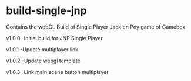 # build-single-jnp
Contains the webGL Build of Single Player Jack en Poy game of Gamebox

v1.0.0 
-Initial build for JNP Single Player

v1.0.1
-Update multiplayer link

v1.0.2
-Update webgl template

v1.0.3
-Link main scene button multiplayer